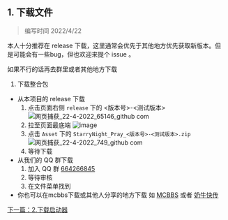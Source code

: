 ## 1. 下载文件
> 编写时间 2022/4/22

本人十分推荐在 release 下载，这里通常会优先于其他地方优先获取新版本。但是可能会有一些bug，但也欢迎来提个 issue 。

如果不行的话再去群里或者其他地方下载

1. 下载整合包
- 从本项目的 release 下载
  1. 点击页面右侧 `release` 下的 <版本号>-<测试版本> 
  ![网页捕获_22-4-2022_65146_github com](https://user-images.githubusercontent.com/71167373/164619735-38d3c0f6-b11e-4150-820b-e6121ad5ab07.jpeg)
  2. 拉至页面最底端
  ![image](https://user-images.githubusercontent.com/71167373/164621940-f024ffa8-253c-4193-8787-f051a48fa11f.png)
  3. 点击 `Asset` 下的 `StarryNight_Pray_<版本号>-<测试版本>.zip`
  ![网页捕获_22-4-2022_749_github com](https://user-images.githubusercontent.com/71167373/164622970-acea5ef3-3e0d-4ce2-a5ab-c4a7134c08b5.jpeg)
  4. 等待下载
- 从我们的 QQ 群下载
  1. 加入 QQ 群 [664266845](https://jq.qq.com/?_wv=1027&k=KAJoy57r)
  2. 等待审核
  3. 在文件菜单找到
- 你也可以在mcbbs下载或其他人分享的地方下载
  如 [MCBBS](https://www.mcbbs.net/thread-1323610-1-1.html) 或者 [奶牛快传](https://cowtransfer.com/s/78fab01a73a54d)

[下一篇：2.下载启动器](./2.下载启动器.md)
